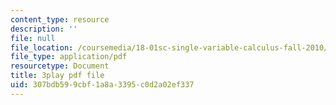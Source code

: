 ```yaml
---
content_type: resource
description: ''
file: null
file_location: /coursemedia/18-01sc-single-variable-calculus-fall-2010/307bdb599cbf1a8a3395c0d2a02ef337_BSAA0akmPEU.pdf
file_type: application/pdf
resourcetype: Document
title: 3play pdf file
uid: 307bdb59-9cbf-1a8a-3395-c0d2a02ef337
---
```

